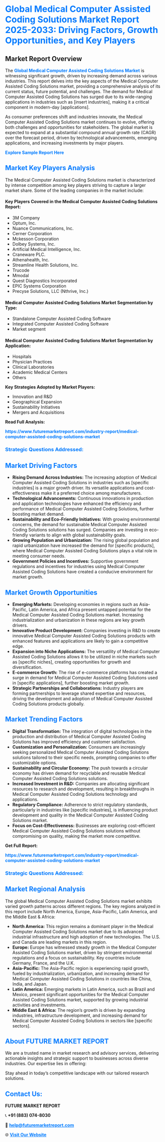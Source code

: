 <h1 style="color: #007BFF;">Global Medical Computer Assisted Coding Solutions Market Report 2025-2033: Driving Factors, Growth Opportunities, and Key Players</h1>

<section id="overview">
<h2>Market Report Overview</h2>
<p>The <a href="https://www.futuremarketreport.com/industry-report/medical-computer-assisted-coding-solutions-market" style="color: #007BFF; text-decoration: none;"><strong>Global Medical Computer Assisted Coding Solutions Market</strong></a> is witnessing significant growth, driven by increasing demand across various industries. This report delves into the key aspects of the Medical Computer Assisted Coding Solutions market, providing a comprehensive analysis of its current status, future potential, and challenges. The demand for Medical Computer Assisted Coding Solutions has surged due to its wide-ranging applications in industries such as [insert industries], making it a critical component in modern-day [applications].</p>
<p>As consumer preferences shift and industries innovate, the Medical Computer Assisted Coding Solutions market continues to evolve, offering both challenges and opportunities for stakeholders. The global market is expected to expand at a substantial compound annual growth rate (CAGR) over the forecast period, driven by technological advancements, emerging applications, and increasing investments by major players.</p>
</section>

<section id="overview">
<p><a href="https://www.futuremarketreport.com/request-sample/reportId=109978" style="color: #007BFF; text-decoration: none;"><strong>Explore Sample Report Here</strong></a></p>
</section>

<section id="key-players">
<h2 style="color: #007BFF;">Market Key Players Analysis</h2>
<p>The Medical Computer Assisted Coding Solutions market is characterized by intense competition among key players striving to capture a larger market share. Some of the leading companies in the market include:</p>
<h4>Key Players Covered in the Medical Computer Assisted Coding Solutions Report:</h4>
<ul><li>3M Company</li><li>Optum, Inc.</li><li>Nuance Communications, Inc.</li><li>Cerner Corporation</li><li>Mckesson Corporation</li><li>Dolbey Systems, Inc.</li><li>Artificial Medical Intelligence, Inc.</li><li>Craneware PLC.</li><li>Athenahealth, Inc.</li><li>Streamline Health Solutions, Inc.</li><li>Trucode</li><li>Mmodal</li><li>Quest Diagnostics Incorporated</li><li>EPIC Systems Corporation</li><li>Precyse Solutions, LLC (Nthrive, Inc.)</li></ul>
<h4>Medical Computer Assisted Coding Solutions Market Segmentation by Type:</h4>
<ul><li>Standalone Computer Assisted Coding Software</li><li>Integrated Computer Assisted Coding Software</li><li>Market segment</li></ul>

<h4>Medical Computer Assisted Coding Solutions Market Segmentation by Application:</h4>
<ul><li>Hospitals</li><li>Physician Practices</li><li>Clinical Laboratories</li><li>Academic Medical Centers</li><li>Others</li></ul>
<p><strong>Key Strategies Adopted by Market Players:</strong></p>
<ul>
<li>Innovation and R&D</li>
<li>Geographical Expansion</li>
<li>Sustainability Initiatives</li>
<li>Mergers and Acquisitions</li>
</ul>
</section>

<section>
<p><strong>Read Full Analysis: </strong></p><a href="https://www.futuremarketreport.com/industry-report/medical-computer-assisted-coding-solutions-market" style="color: #007BFF; text-decoration: none;"><strong>https://www.futuremarketreport.com/industry-report/medical-computer-assisted-coding-solutions-market</strong></a>
<h3 style="color: #007BFF;">Strategic Questions Addressed:</h3>
</section>

<section id="driving-factors">
<h2 style="color: #007BFF;">Market Driving Factors</h2>
<ul>
<li><strong>Rising Demand Across Industries:</strong> The increasing adoption of Medical Computer Assisted Coding Solutions in industries such as [specific industries] is a major growth driver. Its versatile applications and cost-effectiveness make it a preferred choice among manufacturers.</li>
<li><strong>Technological Advancements:</strong> Continuous innovations in production and application technologies have enhanced the efficiency and performance of Medical Computer Assisted Coding Solutions, further boosting market demand.</li>
<li><strong>Sustainability and Eco-Friendly Initiatives:</strong> With growing environmental concerns, the demand for sustainable Medical Computer Assisted Coding Solutions solutions has surged. Companies are investing in eco-friendly variants to align with global sustainability goals.</li>
<li><strong>Growing Population and Urbanization:</strong> The rising global population and rapid urbanization have increased the demand for [specific products], where Medical Computer Assisted Coding Solutions plays a vital role in meeting consumer needs.</li>
<li><strong>Government Policies and Incentives:</strong> Supportive government regulations and incentives for industries using Medical Computer Assisted Coding Solutions have created a conducive environment for market growth.</li>
</ul>
</section>

<section id="growth-opportunities">
<h2 style="color: #007BFF;">Market Growth Opportunities</h2>
<ul>
<li><strong>Emerging Markets:</strong> Developing economies in regions such as Asia-Pacific, Latin America, and Africa present untapped potential for the Medical Computer Assisted Coding Solutions market. Increasing industrialization and urbanization in these regions are key growth drivers.</li>
<li><strong>Innovative Product Development:</strong> Companies investing in R&D to create innovative Medical Computer Assisted Coding Solutions products with enhanced features and applications are likely to gain a competitive edge.</li>
<li><strong>Expansion into Niche Applications:</strong> The versatility of Medical Computer Assisted Coding Solutions allows it to be utilized in niche markets such as [specific niches], creating opportunities for growth and diversification.</li>
<li><strong>E-commerce Growth:</strong> The rise of e-commerce platforms has created a surge in demand for Medical Computer Assisted Coding Solutions used in [specific applications], further boosting market growth.</li>
<li><strong>Strategic Partnerships and Collaborations:</strong> Industry players are forming partnerships to leverage shared expertise and resources, driving the development and adoption of Medical Computer Assisted Coding Solutions products globally.</li>
</ul>
</section>

<section id="trending-factors">
<h2 style="color: #007BFF;">Market Trending Factors</h2>
<ul>
<li><strong>Digital Transformation:</strong> The integration of digital technologies in the production and distribution of Medical Computer Assisted Coding Solutions has improved efficiency and customer satisfaction.</li>
<li><strong>Customization and Personalization:</strong> Consumers are increasingly seeking personalized Medical Computer Assisted Coding Solutions solutions tailored to their specific needs, prompting companies to offer customizable options.</li>
<li><strong>Sustainability and Circular Economy:</strong> The push towards a circular economy has driven demand for recyclable and reusable Medical Computer Assisted Coding Solutions solutions.</li>
<li><strong>Increased Investment in R&D:</strong> Companies are allocating significant resources to research and development, resulting in breakthroughs in Medical Computer Assisted Coding Solutions technology and applications.</li>
<li><strong>Regulatory Compliance:</strong> Adherence to strict regulatory standards, particularly in industries like [specific industries], is influencing product development and quality in the Medical Computer Assisted Coding Solutions market.</li>
<li><strong>Focus on Cost-Effectiveness:</strong> Businesses are exploring cost-efficient Medical Computer Assisted Coding Solutions solutions without compromising on quality, making the market more competitive.</li>
</ul>
</section>

<section>
<p><strong>Get Full Report: </strong></p><a href="https://www.futuremarketreport.com/industry-report/medical-computer-assisted-coding-solutions-market" style="color: #007BFF; text-decoration: none;"><strong>https://www.futuremarketreport.com/industry-report/medical-computer-assisted-coding-solutions-market</strong></a>
<h3 style="color: #007BFF;">Strategic Questions Addressed:</h3>
</section>


<section id="regional-analysis">
<h2 style="color: #007BFF;">Market Regional Analysis</h2>
<p>The global Medical Computer Assisted Coding Solutions market exhibits varied growth patterns across different regions. The key regions analyzed in this report include North America, Europe, Asia-Pacific, Latin America, and the Middle East & Africa:</p>
<ul>
<li><strong>North America:</strong> This region remains a dominant player in the Medical Computer Assisted Coding Solutions market due to its advanced industrial infrastructure and high adoption of new technologies. The U.S. and Canada are leading markets in this region.</li>
<li><strong>Europe:</strong> Europe has witnessed steady growth in the Medical Computer Assisted Coding Solutions market, driven by stringent environmental regulations and a focus on sustainability. Key countries include Germany, France, and the U.K.</li>
<li><strong>Asia-Pacific:</strong> The Asia-Pacific region is experiencing rapid growth, fueled by industrialization, urbanization, and increasing demand for Medical Computer Assisted Coding Solutions in countries like China, India, and Japan.</li>
<li><strong>Latin America:</strong> Emerging markets in Latin America, such as Brazil and Mexico, present significant opportunities for the Medical Computer Assisted Coding Solutions market, supported by growing industrial activities and investments.</li>
<li><strong>Middle East & Africa:</strong> The region’s growth is driven by expanding industries, infrastructure development, and increasing demand for Medical Computer Assisted Coding Solutions in sectors like [specific sectors].</li>
</ul>
</section>

<footer>
<h2 style="color: #007BFF;">About FUTURE MARKET REPORT</h2>
<p>We are a trusted name in market research and advisory services, delivering actionable insights and strategic support to businesses across diverse industries. Our expertise lies in offering:</p>

<p>Stay ahead in today’s competitive landscape with our tailored research solutions.</p>

<h2 style="color: #007BFF;">Contact Us:</h2>
<p><strong>FUTURE MARKET REPORT</strong></p>
<p>📞 <strong>+91 (883) 074-8030</strong></p>
<p>📧 <strong><a href="mailto:help@futuremarketreport.com" style="color: #007BFF;">help@futuremarketreport.com</a></strong></p>
<p>🌐 <strong><a href="https://www.futuremarketreport.com/" style="color: #007BFF;">Visit Our Website</a></strong></p>
</footer>